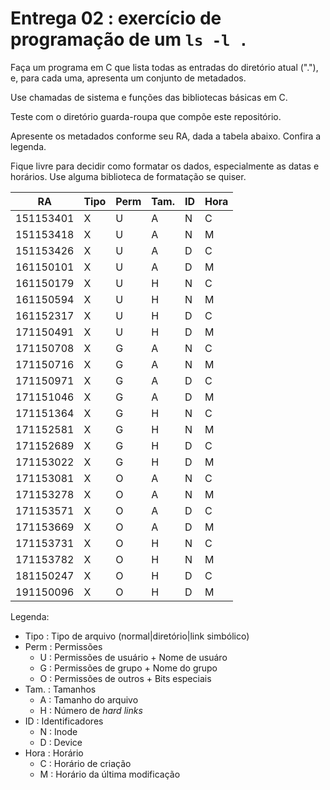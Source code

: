 # Entrega 02 : exercício de programação de um `ls -l .`

Faça um programa em C que lista todas as entradas do diretório atual ("."), e, para cada uma,
apresenta um conjunto de metadados.

Use chamadas de sistema e funções das bibliotecas básicas em C.

Teste com o diretório guarda-roupa que compõe este repositório.

Apresente os metadados conforme seu RA, dada a tabela abaixo. Confira a legenda.

Fique livre para decidir como formatar os dados, especialmente as datas e horários.
Use alguma biblioteca de formatação se quiser.


RA        | Tipo | Perm | Tam. | ID   | Hora
----------|------|------|------|------|------
151153401 |  X   |  U   |  A   |  N   |  C
151153418 |  X   |  U   |  A   |  N   |  M
151153426 |  X   |  U   |  A   |  D   |  C
161150101 |  X   |  U   |  A   |  D   |  M
161150179 |  X   |  U   |  H   |  N   |  C
161150594 |  X   |  U   |  H   |  N   |  M
161152317 |  X   |  U   |  H   |  D   |  C
171150491 |  X   |  U   |  H   |  D   |  M
171150708 |  X   |  G   |  A   |  N   |  C
171150716 |  X   |  G   |  A   |  N   |  M
171150971 |  X   |  G   |  A   |  D   |  C
171151046 |  X   |  G   |  A   |  D   |  M
171151364 |  X   |  G   |  H   |  N   |  C
171152581 |  X   |  G   |  H   |  N   |  M
171152689 |  X   |  G   |  H   |  D   |  C
171153022 |  X   |  G   |  H   |  D   |  M
171153081 |  X   |  O   |  A   |  N   |  C
171153278 |  X   |  O   |  A   |  N   |  M
171153571 |  X   |  O   |  A   |  D   |  C
171153669 |  X   |  O   |  A   |  D   |  M
171153731 |  X   |  O   |  H   |  N   |  C
171153782 |  X   |  O   |  H   |  N   |  M
181150247 |  X   |  O   |  H   |  D   |  C
191150096 |  X   |  O   |  H   |  D   |  M

Legenda:
* Tipo : Tipo de arquivo (normal|diretório|link simbólico)
* Perm : Permissões
    * U : Permissões de usuário + Nome de usuáro
    * G : Permissões de grupo + Nome do grupo
    * O : Permissões de outros + Bits especiais
* Tam. : Tamanhos
    * A : Tamanho do arquivo
    * H : Número de _hard links_
* ID    : Identificadores
    * N : Inode
    * D : Device
* Hora : Horário
    * C : Horário de criação
    * M : Horário da última modificação
